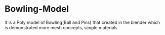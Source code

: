 # Bowling-Model
It is a Poly model of Bowling(Ball and Pins) that created in the blender which is demonstrated more mesh concepts, simple materials
